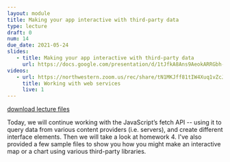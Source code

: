 ```yaml
---
layout: module
title: Making your app interactive with third-party data
type: lecture
draft: 0
num: 14
due_date: 2021-05-24
slides:
   - title: Making your app interactive with third-party data
     url: https://docs.google.com/presentation/d/1tJfkA8Ans9AeokARRGbh-ktENYf_TeXlhbqsRggkUv8/edit?usp=sharing
videos:
   - url: https://northwestern.zoom.us/rec/share/tN1MKJff81tIW4Xuq1vZcJ4oHKvHaaa8hCcY8_YKyxku3yuCvqfFX2CY8slnICrt?startTime=1590008321000
     title: Working with web services
     live: 1
---
```


<a class="nu-button" href="/spring2021/course-files/lectures/lecture14.zip">
    download lecture files 
    <i class="fas fa-download"></i>
</a>

Today, we will continue working with the JavaScript’s fetch API -- using it to query data from various content providers (i.e. servers), and create different interface elements. Then we will take a look at homework 4. I've also provided a few sample files to show you how you might make an interactive map or a chart using various third-party libraries.